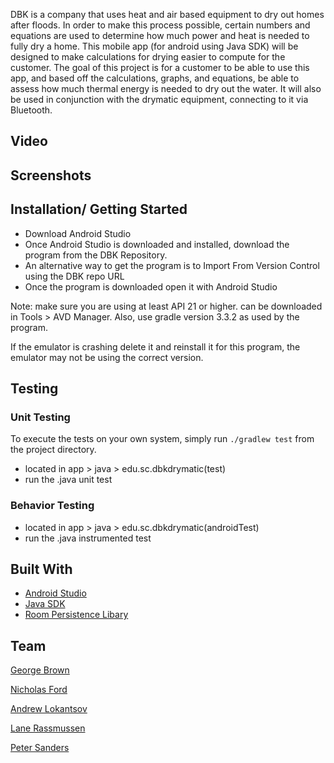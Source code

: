 DBK is a company that uses heat and air based equipment to dry out homes after floods. In order to make this process possible, certain numbers and equations are used to determine how much power and heat is needed to fully dry a home. This mobile app (for android using Java SDK) will be designed to make calculations for drying easier to compute for the customer. The goal of this project is for a customer to be able to use this app, and based off the calculations, graphs, and equations, be able to assess how much thermal energy is needed to dry out the water. It will also be used in conjunction with the drymatic equipment, connecting to it via Bluetooth.

## Video

## Screenshots

## Installation/ Getting Started
- Download Android Studio
- Once Android Studio is downloaded and installed, download the program from the DBK Repository.   
- An alternative way to get the program is to Import From Version Control using the DBK repo URL
- Once the program is downloaded open it with Android Studio 

Note: make sure you are using at least API 21 or higher. can be downloaded in Tools > AVD Manager. Also, use gradle version 3.3.2 as used by the program. 

If the emulator is crashing delete it and reinstall it for this program, the emulator may not be using the correct version.

## Testing

### Unit Testing

To execute the tests on your own system, simply run `./gradlew test` from the project directory.

- located in app > java > edu.sc.dbkdrymatic(test) 
- run the .java unit test

### Behavior Testing

- located in app > java > edu.sc.dbkdrymatic(androidTest) 
- run the .java instrumented test 

## Built With 

- [Android Studio](https://developer.android.com/studio)
- [Java SDK](https://www.oracle.com/technetwork/java/javase/downloads/jdk11-downloads-5066655.html)
- [Room Persistence Libary](https://developer.android.com/topic/libraries/architecture/room)

## Team

[George Brown](https://github.com/holtb4000)

[Nicholas Ford](https://github.com/ntford)

[Andrew Lokantsov](https://github.com/Lokantsov)

[Lane Rassmussen](https://github.com/lanerass)

[Peter Sanders](https://github.com/hxtk)


